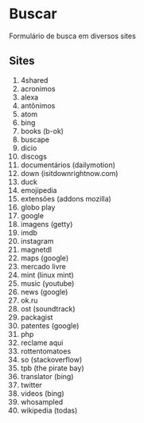 # Buscar
Formulário de busca em diversos sites

## Sites
1. 4shared
1. acronimos
1. alexa
1. antônimos
1. atom
1. bing
1. books (b-ok)
1. buscape
1. dicio
1. discogs
1. documentários (dailymotion)
1. down (isitdownrightnow.com)
1. duck
1. emojipedia
1. extensões (addons mozilla)
1. globo play
1. google
1. imagens (getty)
1. imdb
1. instagram
1. magnetdl
1. maps (google)
1. mercado livre
1. mint (linux mint)
1. music (youtube)
1. news (google)
1. ok.ru
1. ost (soundtrack)
1. packagist
1. patentes (google)
1. php
1. reclame aqui
1. rottentomatoes
1. so (stackoverflow)
1. tpb (the pirate bay)
1. translator (bing)
1. twitter
1. videos (bing)
1. whosampled
1. wikipedia (todas)
